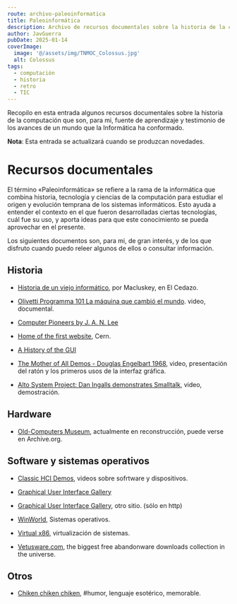```yaml
---
route: archivo-paleoinformatica
title: Paleoinformática
description: Archivo de recursos documentales sobre la historia de la computación
author: JavGuerra
pubDate: 2025-01-14
coverImage:
  image: '@/assets/img/TNMOC_Colossus.jpg'
  alt: Colossus
tags: 
  - computación
  - historia
  - retro
  - TIC
---
```


Recopilo en esta entrada algunos recursos documentales sobre la historia de la computación que son, para mi, fuente de aprendizaje y testimonio de los avances de un mundo que la Informática ha conformado.

<span class="note">**Nota**: Esta entrada se actualizará cuando se produzcan novedades.</span>

# Recursos documentales

El término «Paleoinformática» se refiere a la rama de la informática que combina historia, tecnología y ciencias de la computación para estudiar el origen y evolución temprana de los sistemas informáticos. Esto ayuda a entender el contexto en el que fueron desarrolladas ciertas tecnologías, cuál fue su uso, y aporta ideas para que este conocimiento se pueda aprovechar en el presente.

Los siguientes documentos son, para mi, de gran interés, y de los que disfruto cuando puedo releer algunos de ellos o consultar información.

## Historia

- [Historia de un viejo informático](https://eltamiz.com/elcedazo/series/historia-de-un-viejo-informatico/), por Macluskey, en El Cedazo.

- [Olivetti Programma 101 La máquina que cambió el mundo](https://youtu.be/gm_XuJS7tZY?si=p2ZC-tkwG5LlDngx). video, documental.

- [Computer Pioneers by J. A. N. Lee](https://history.computer.org/pioneers/index.html)

- [Home of the first website](https://info.cern.ch/), Cern.

- [A History of the GUI](https://arstechnica.com/features/2005/05/gui/)

- [The Mother of All Demos - Douglas Engelbart 1968](https://www.youtube.com/playlist?list=PLCGFadV4FqU193yw84Q_5u35aCl25f6ru), video, presentación del ratón y los primeros usos de la interfaz gráfica.

- [Alto System Project: Dan Ingalls demonstrates Smalltalk](https://www.youtube.com/watch?v=uknEhXyZgsg), video, demostración.

## Hardware

- [Old-Computers Museum](https://www.old-computers.com/), actualmente en reconstrucción, puede verse en Archive.org.

## Software y sistemas operativos

- [Classic HCI Demos](https://jackrusher.com/classic-ux/), videos sobre sofrtware y dispositivos.

- [Graphical User Interface Gallery](https://guidebookgallery.org/screenshots)

- [Graphical User Interface Gallery](http://toastytech.com/guis/), otro sitio. (sólo en http)

- [WinWorld](https://winworldpc.com/library/operating-systems), Sistemas operativos.

- [Virtual x86](https://copy.sh/v86/), virtualización de sistemas.

- [Vetusware.com](https://vetusware.com/), the biggest free abandonware downloads collection in the universe.

## Otros

- [Chiken chiken chiken](https://youtu.be/yL_-1d9OSdk?si=NhS9jltk8CwSH1Ln), #humor, lenguaje esotérico, memorable.